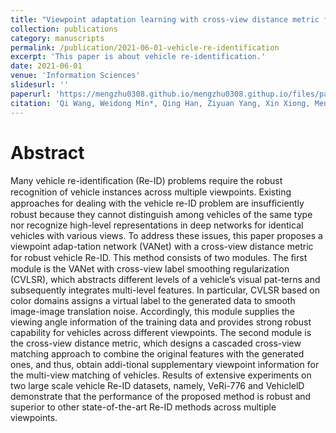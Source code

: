 ```yaml
---
title: "Viewpoint adaptation learning with cross-view distance metric for robust vehicle re-identification"
collection: publications
category: manuscripts
permalink: /publication/2021-06-01-vehicle-re-identification
excerpt: 'This paper is about vehicle re-identification.'
date: 2021-06-01
venue: 'Information Sciences'
slidesurl: ''
paperurl: 'https://mengzhu0308.github.io/mengzhu0308.githup.io/files/papers/2021-06-01-vehicle-re-identification.pdf'
citation: 'Qi Wang, Weidong Min*, Qing Han, Ziyuan Yang, Xin Xiong, Meng Zhu, Haoyu Zhao. Viewpoint adaptation learning with cross-view distance metric for robust vehicle re-identification. Information Sciences, 2021, 564: 71-84. DOI: 10.1016/j.ins.2021.02.013.'
---
```


# Abstract

Many vehicle re-identiﬁcation (Re-ID) problems require the robust recognition of vehicle instances across multiple viewpoints. Existing approaches for dealing with the vehicle re-ID problem are insufﬁciently robust because they cannot distinguish among vehicles of the same type nor recognize high-level representations in deep networks for identical vehicles with various views. To address these issues, this paper proposes a viewpoint adap-tation network (VANet) with a cross-view distance metric for robust vehicle Re-ID. This method consists of two modules. The ﬁrst module is the VANet with cross-view label smoothing regularization (CVLSR), which abstracts different levels of a vehicle’s visual pat-terns and subsequently integrates multi-level features. In particular, CVLSR based on color domains assigns a virtual label to the generated data to smooth image-image translation noise. Accordingly, this module supplies the viewing angle information of the training data and provides strong robust capability for vehicles across different viewpoints. The second module is the cross-view distance metric, which designs a cascaded cross-view matching approach to combine the original features with the generated ones, and thus, obtain addi-tional supplementary viewpoint information for the multi-view matching of vehicles. Results of extensive experiments on two large scale vehicle Re-ID datasets, namely, VeRi-776 and VehiclelD demonstrate that the performance of the proposed method is robust and superior to other state-of-the-art Re-ID methods across multiple viewpoints.